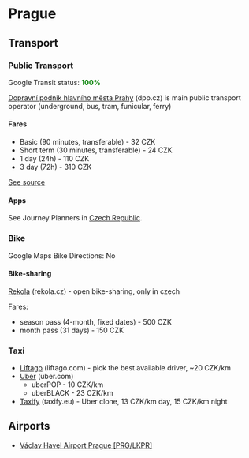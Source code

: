 # Prague

## Transport

### Public Transport

Google Transit status: <b style="color:green">100%</b>

[Dopravní podnik hlavního města Prahy](http://www.dpp.cz/en/) (dpp.cz) is main public transport operator (underground, bus, tram, funicular, ferry)

#### Fares
* Basic (90 minutes, transferable) - 32 CZK
* Short term (30 minutes, transferable) - 24 CZK
* 1 day (24h) - 110 CZK
* 3 day (72h) - 310 CZK

[See source](http://www.dpp.cz/en/fares-in-prague/)

#### Apps
See Journey Planners in [Czech Republic](/Regions/Europe/Czech%20Republic/Czech%20Republic.md).

### Bike

Google Maps Bike Directions: No

#### Bike-sharing
[Rekola](https://www.rekola.cz/) (rekola.cz) - open bike-sharing, only in czech

Fares:

* season pass (4-month, fixed dates) - 500 CZK
* month pass (31 days) - 150 CZK

### Taxi
* [Liftago](https://www.liftago.com/) (liftago.com) - pick the best available driver, ~20 CZK/km
* [Uber](https://www.uber.com/) (uber.com)
  * uberPOP - 10 CZK/km
  * uberBLACK - 23 CZK/km
* [Taxify](http://taxify.eu) (taxify.eu) - Uber clone, 13 CZK/km day, 15 CZK/km night

## Airports
* [Václav Havel Airport Prague [PRG/LKPR]](/Regions/Europe/Czech%20Republic/Airports/PRG%20-%20Prague.md)

